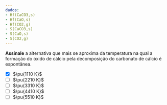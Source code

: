 ```yaml
---
dados:
- Hf(CaCO3,s)
- Hf(CaO,s)
- Hf(CO2,g)
- S(CaCO3,s)
- S(CaO,s)
- S(CO2,g)
---
```


**Assinale** a alternativa que mais se aproxima da temperatura na qual a formação do óxido de cálcio pela decomposição do carbonato de cálcio é espontânea.

- [x] $\pu{1110 K}$
- [ ] $\pu{2210 K}$
- [ ] $\pu{3310 K}$
- [ ] $\pu{4410 K}$
- [ ] $\pu{5510 K}$

